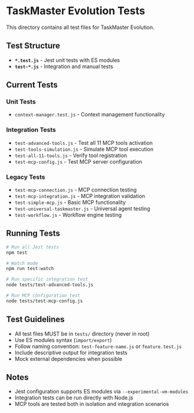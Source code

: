 # TaskMaster Evolution Tests

This directory contains all test files for TaskMaster Evolution.

## Test Structure

- **`*.test.js`** - Jest unit tests with ES modules
- **`test-*.js`** - Integration and manual tests

## Current Tests

### Unit Tests
- `context-manager.test.js` - Context management functionality

### Integration Tests  
- `test-advanced-tools.js` - Test all 11 MCP tools activation
- `test-tools-simulation.js` - Simulate MCP tool execution
- `test-all-11-tools.js` - Verify tool registration
- `test-mcp-config.js` - Test MCP server configuration

### Legacy Tests
- `test-mcp-connection.js` - MCP connection testing
- `test-mcp-integration.js` - MCP integration validation
- `test-simple-mcp.js` - Basic MCP functionality
- `test-universal-taskmaster.js` - Universal agent testing
- `test-workflow.js` - Workflow engine testing

## Running Tests

```bash
# Run all Jest tests
npm test

# Watch mode
npm run test:watch

# Run specific integration test
node tests/test-advanced-tools.js

# Run MCP configuration test
node tests/test-mcp-config.js
```

## Test Guidelines

- All test files MUST be in `tests/` directory (never in root)
- Use ES modules syntax (`import/export`)
- Follow naming convention: `test-feature-name.js` or `feature.test.js`
- Include descriptive output for integration tests
- Mock external dependencies when possible

## Notes

- Jest configuration supports ES modules via `--experimental-vm-modules`
- Integration tests can be run directly with Node.js
- MCP tools are tested both in isolation and integration scenarios
